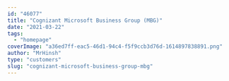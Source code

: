 ```yaml
---
id: "46077"
title: "Cognizant Microsoft Business Group (MBG)"
date: "2021-03-22"
tags: 
  - "homepage"
coverImage: "a36ed7ff-eac5-46d1-94c4-f5f9ccb3d76d-1614897838891.png"
author: "MrHinsh"
type: "customers"
slug: "cognizant-microsoft-business-group-mbg"
---
```



